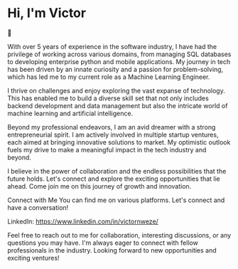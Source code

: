 <H1>Hi, I'm Victor</H1> 👋

With over 5 years of experience in the software industry, I have had the privilege of working across various domains, from managing SQL databases to developing enterprise python and mobile applications. My journey in tech has been driven by an innate curiosity and a passion for problem-solving, which has led me to my current role as a Machine Learning Engineer.

I thrive on challenges and enjoy exploring the vast expanse of technology. This has enabled me to build a diverse skill set that not only includes backend development and data management but also the intricate world of machine learning and artificial intelligence.

Beyond my professional endeavors, I am an avid dreamer with a strong entrepreneurial spirit. I am actively involved in multiple startup ventures, each aimed at bringing innovative solutions to market. My optimistic outlook fuels my drive to make a meaningful impact in the tech industry and beyond.

I believe in the power of collaboration and the endless possibilities that the future holds. Let's connect and explore the exciting opportunities that lie ahead. Come join me on this journey of growth and innovation.

Connect with Me
You can find me on various platforms. Let's connect and have a conversation!

LinkedIn: https://www.linkedin.com/in/victornweze/

Feel free to reach out to me for collaboration, interesting discussions, or any questions you may have. I'm always eager to connect with fellow professionals in the industry.
Looking forward to new opportunities and exciting ventures!
